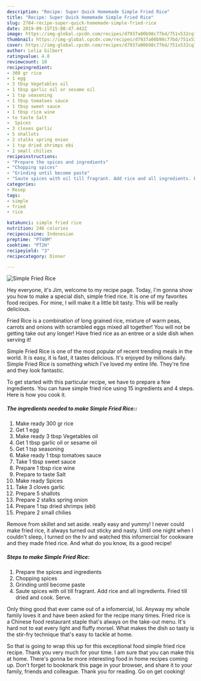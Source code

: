 ```yaml
---
description: "Recipe: Super Quick Homemade Simple Fried Rice"
title: "Recipe: Super Quick Homemade Simple Fried Rice"
slug: 2704-recipe-super-quick-homemade-simple-fried-rice
date: 2019-09-15T15:08:47.442Z
image: https://img-global.cpcdn.com/recipes/d7937a00b98c77bd/751x532cq70/simple-fried-rice-recipe-main-photo.jpg
thumbnail: https://img-global.cpcdn.com/recipes/d7937a00b98c77bd/751x532cq70/simple-fried-rice-recipe-main-photo.jpg
cover: https://img-global.cpcdn.com/recipes/d7937a00b98c77bd/751x532cq70/simple-fried-rice-recipe-main-photo.jpg
author: Lelia Gilbert
ratingvalue: 4.8
reviewcount: 10
recipeingredient:
- 300 gr rice
- 1 egg
- 3 tbsp Vegetables oil
- 1 tbsp garlic oil or sesame oil
- 1 tsp seasoning
- 1 tbsp tomatoes sauce
- 1 tbsp sweet sauce
- 1 tbsp rice wine
- to taste Salt
-  Spices
- 3 cloves garlic
- 5 shallots
- 2 stalks spring onion
- 1 tsp dried shrimps ebi
- 2 small chilies
recipeinstructions:
- "Prepare the spices and ingredients"
- "Chopping spices"
- "Grinding until become paste"
- "Saute spices with oil till fragrant. Add rice and all ingredients. Fried till dried and cook. Serve."
categories:
- Resep
tags:
- simple
- fried
- rice

katakunci: simple fried rice
nutrition: 246 calories
recipecuisine: Indonesian
preptime: "PT40M"
cooktime: "PT2H"
recipeyield: "3"
recipecategory: Dinner

---
```



![Simple Fried Rice](https://img-global.cpcdn.com/recipes/d7937a00b98c77bd/751x532cq70/simple-fried-rice-recipe-main-photo.jpg)

Hey everyone, it's Jim, welcome to my recipe page. Today, I'm gonna show you how to make a special dish, simple fried rice. It is one of my favorites food recipes. For mine, I will make it a little bit tasty. This will be really delicious.

Fried Rice is a combination of long grained rice, mixture of warm peas, carrots and onions with scrambled eggs mixed all together! You will not be getting take out any longer! Have fried rice as an entree or a side dish when serving it!

Simple Fried Rice is one of the most popular of recent trending meals in the world. It is easy, it is fast, it tastes delicious. It's enjoyed by millions daily. Simple Fried Rice is something which I've loved my entire life. They're fine and they look fantastic.


To get started with this particular recipe, we have to prepare a few ingredients. You can have simple fried rice using 15 ingredients and 4 steps. Here is how you cook it.

##### The ingredients needed to make Simple Fried Rice::

1. Make ready 300 gr rice
1. Get 1 egg
1. Make ready 3 tbsp Vegetables oil
1. Get 1 tbsp garlic oil or sesame oil
1. Get 1 tsp seasoning
1. Make ready 1 tbsp tomatoes sauce
1. Take 1 tbsp sweet sauce
1. Prepare 1 tbsp rice wine
1. Prepare to taste Salt
1. Make ready  Spices
1. Take 3 cloves garlic
1. Prepare 5 shallots
1. Prepare 2 stalks spring onion
1. Prepare 1 tsp dried shrimps (ebi)
1. Prepare 2 small chilies


Remove from skillet and set aside. really easy and yummy! I never could make fried rice, it always turned out sticky and nasty. Until one night when I couldn&#39;t sleep, I turned on the tv and watched this infomercial for cookware and they made fried rice. And what do you know, its a good recipe! 

##### Steps to make Simple Fried Rice:

1. Prepare the spices and ingredients
1. Chopping spices
1. Grinding until become paste
1. Saute spices with oil till fragrant. Add rice and all ingredients. Fried till dried and cook. Serve.


Only thing good that ever came out of a infomercial, lol. Anyway my whole family loves it and have been asked for the recipe many times. Fried rice is a Chinese food restaurant staple that&#39;s always on the take-out menu. It&#39;s hard not to eat every light and fluffy morsel. What makes the dish so tasty is the stir-fry technique that&#39;s easy to tackle at home. 

So that is going to wrap this up for this exceptional food simple fried rice recipe. Thank you very much for your time. I am sure that you can make this at home. There's gonna be more interesting food in home recipes coming up. Don't forget to bookmark this page in your browser, and share it to your family, friends and colleague. Thank you for reading. Go on get cooking!
